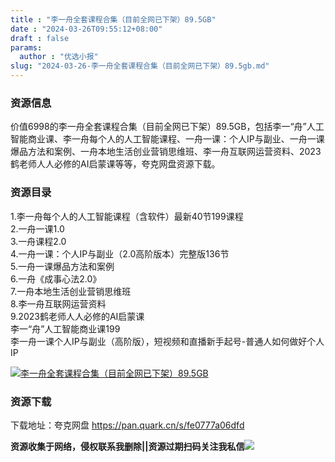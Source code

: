 ```yaml
---
title : "李一舟全套课程合集（目前全网已下架）89.5GB"
date : "2024-03-26T09:55:12+08:00"
draft : false
params:
  author : "优选小报"
slug: "2024-03-26-李一舟全套课程合集（目前全网已下架）89.5gb.md"
---
```


### 资源信息

价值6998的李一舟全套课程合集（目前全网已下架）89.5GB，包括李一“舟”人工智能商业课、李一舟每个人的人工智能课程、一舟一课：个人IP与副业、一舟一课爆品方法和案例、一舟本地生活创业营销思维班、李一舟互联网运营资料、2023鹤老师人人必修的AI启蒙课等等，夸克网盘资源下载。

### 资源目录

1.李一舟每个人的人工智能课程（含软件）最新40节199课程  
2.一舟一课1.0  
3.一舟课程2.0  
4.一舟一课：个人IP与副业（2.0高阶版本）完整版136节  
5.一舟一课爆品方法和案例  
6.一舟《成事心法2.0》  
7.一舟本地生活创业营销思维班  
8.李一舟互联网运营资料  
9.2023鹤老师人人必修的AI启蒙课  
李一“舟”人工智能商业课199  
李一舟一课个人IP与副业（高阶版），短视频和直播新手起号-普通人如何做好个人IP

[![李一舟全套课程合集（目前全网已下架）89.5GB](//img7-1.zhekoulieshou.com/mmbiz_jpg/iaHBVewvSIbAOP5MwRmNQ8SEEaPPgBTocPskwtaHUwy5hZUgCA4VIKbxoDfV81y9sklsMn6wfl0RUysTbjndAcQ/0)](//img7-1.zhekoulieshou.com/mmbiz_jpg/iaHBVewvSIbAOP5MwRmNQ8SEEaPPgBTocPskwtaHUwy5hZUgCA4VIKbxoDfV81y9sklsMn6wfl0RUysTbjndAcQ/0)

### 资源下载

下载地址：夸克网盘 https://pan.quark.cn/s/fe0777a06dfd

**资源收集于网络，侵权联系我删除||资源过期扫码关注我私信**![](//img7-1.zhekoulieshou.com/mmbiz_jpg/iaHBVewvSIbAjcr9g6TlCXSfiaDqkbzuEzp207hVzPqT4YGQOAazQ1KNHCeACbia5Lzq4Ckwibe48iar1q7lgVP1o3w/640?wx_fmt=jpeg&from=appmsg)



